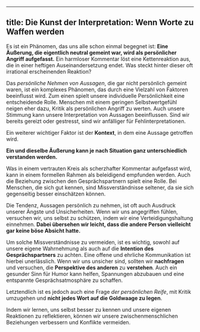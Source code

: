 
---
title: Die Kunst der Interpretation: Wenn Worte zu Waffen werden  
---
Es ist ein Phänomen, das uns alle schon einmal begegnet ist: **Eine Äußerung, die eigentlich neutral gemeint war, wird als persönlicher Angriff aufgefasst.** Ein harmloser Kommentar löst eine Kettenreaktion aus, die in einer heftigen Auseinandersetzung endet. Was steckt hinter dieser oft irrational erscheinenden Reaktion?

Das *persönliche Nehmen von Aussagen*, die gar nicht persönlich gemeint waren, ist ein komplexes Phänomen, das durch eine Vielzahl von Faktoren beeinflusst wird. Zum einen spielt unsere individuelle Persönlichkeit eine entscheidende Rolle. Menschen mit einem geringen Selbstwertgefühl neigen eher dazu, Kritik als persönlichen Angriff zu werten. Auch unsere Stimmung kann unsere Interpretation von Aussagen beeinflussen. Sind wir bereits gereizt oder gestresst, sind wir anfälliger für Fehlinterpretationen.

Ein weiterer wichtiger Faktor ist der **Kontext**, in dem eine Aussage getroffen wird. 

**Ein und dieselbe Äußerung kann je nach Situation ganz unterschiedlich verstanden werden.** 

Was in einem vertrauten Kreis als scherzhafter Kommentar aufgefasst wird, kann in einem formellen Rahmen als beleidigend empfunden werden. Auch die Beziehung zwischen den Gesprächspartnern spielt eine Rolle. Bei Menschen, die sich gut kennen, sind Missverständnisse seltener, da sie sich gegenseitig besser einschätzen können.

Die Tendenz, Aussagen persönlich zu nehmen, ist oft auch Ausdruck unserer Ängste und Unsicherheiten. Wenn wir uns angegriffen fühlen, versuchen wir, uns selbst zu schützen, indem wir eine Verteidigungshaltung einnehmen. **Dabei übersehen wir leicht, dass die andere Person vielleicht gar keine böse Absicht hatte.**

Um solche Missverständnisse zu vermeiden, ist es wichtig, sowohl auf unsere eigene Wahrnehmung als auch auf die **Intention des Gesprächspartners** zu achten. Eine offene und ehrliche Kommunikation ist hierbei unerlässlich. Wenn wir uns unsicher sind, sollten wir **nachfragen** und versuchen, die **Perspektive des anderen** zu **verstehen**. Auch ein gesunder Sinn für Humor kann helfen, Spannungen abzubauen und eine entspannte Gesprächsatmosphäre zu schaffen.

Letztendlich ist es jedoch auch eine Frage *der persönlichen Reife*, mit Kritik umzugehen und **nicht jedes Wort auf die Goldwaage zu legen**. 

Indem wir lernen, uns selbst besser zu kennen und unsere eigenen Reaktionen zu reflektieren, können wir unsere zwischenmenschlichen Beziehungen verbessern und Konflikte vermeiden.
